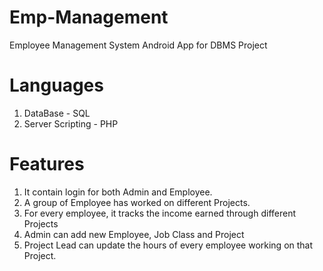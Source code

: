 # Emp-Management

Employee Management System Android App for DBMS Project



# Languages 

1. DataBase - SQL
2. Server Scripting - PHP

# Features

1. It contain login for both Admin and Employee.
2. A group of Employee has worked on different Projects.
3. For every employee, it tracks the income earned through different Projects
4. Admin can add new Employee, Job Class and Project
5. Project Lead can update the hours of every employee working on that Project.






